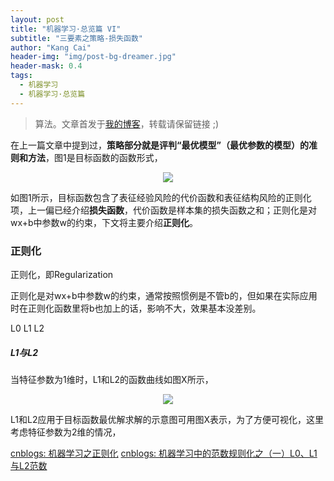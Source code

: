 ```yaml
---
layout: post
title: "机器学习·总览篇 VI"
subtitle: "三要素之策略-损失函数"
author: "Kang Cai"
header-img: "img/post-bg-dreamer.jpg"
header-mask: 0.4
tags:
  - 机器学习
  - 机器学习·总览篇
---
```


> 算法。文章首发于[我的博客](https://kangcai.github.io/2018/10/25/ml-overall-bayes/)，转载请保留链接 ;)


在上一篇文章中提到过，**策略部分就是评判“最优模型”（最优参数的模型）的准则和方法**，图1是目标函数的函数形式，

<center>
<img src="https://kangcai.github.io/img/in-post/post-ml/object function 1.png"/>
</center>

如图1所示，目标函数包含了表征经验风险的代价函数和表征结构风险的正则化项，上一偏已经介绍**损失函数**，代价函数是样本集的损失函数之和；正则化是对wx+b中参数w的约束，下文将主要介绍**正则化**。


### 正则化

正则化，即Regularization

正则化是对wx+b中参数w的约束，通常按照惯例是不管b的，但如果在实际应用时在正则化函数里将b也加上的话，影响不大，效果基本没差别。

L0 L1 L2

##### L1与L2

当特征参数为1维时，L1和L2的函数曲线如图X所示，

<center>
<img src="https://kangcai.github.io/img/in-post/post-ml/l1 and l2.png"/>
</center>

L1和L2应用于目标函数最优解求解的示意图可用图X表示，为了方便可视化，这里考虑特征参数为2维的情况，



[cnblogs: 机器学习之正则化](https://www.cnblogs.com/jianxinzhou/p/4083921.html])
[cnblogs: 机器学习中的范数规则化之（一）L0、L1与L2范数](https://www.cnblogs.com/weizc/p/5778678.html)

